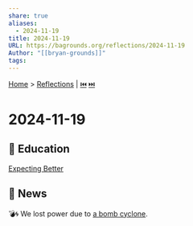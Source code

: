 ```yaml
---
share: true
aliases:
  - 2024-11-19
title: 2024-11-19
URL: https://bagrounds.org/reflections/2024-11-19
Author: "[[bryan-grounds]]"
tags: 
---
```

[Home](../index.md) > [Reflections](./index.md) | [⏮️](./2024-11-18.md) [⏭️](./2024-11-20.md)  
# 2024-11-19  
## 🧠 Education  
[Expecting Better](../books/expecting-better.md)  
  
## 📰 News  
💣🌀 We lost power due to [a bomb cyclone](https://www.heraldnet.com/news/bomb-cyclone-still-on-track-to-bring-high-winds-to-snohomish-county).  
